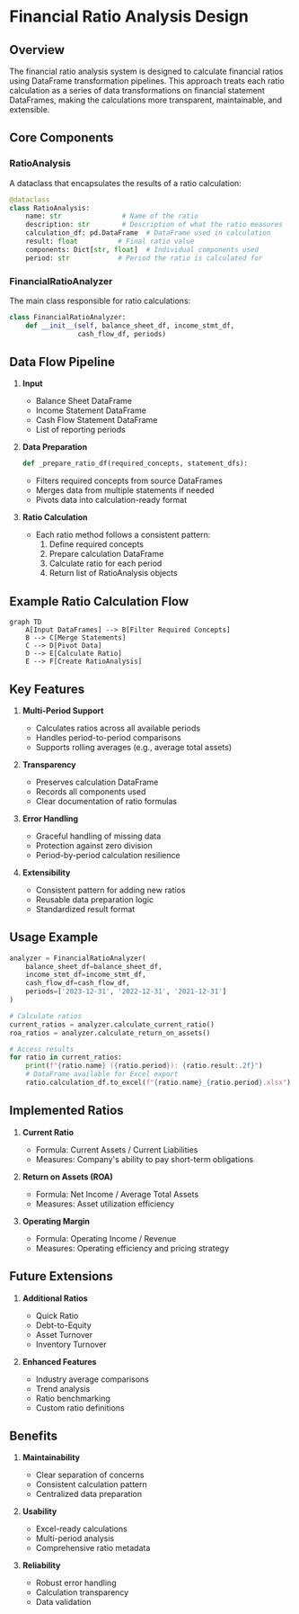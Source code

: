 # Financial Ratio Analysis Design

## Overview
The financial ratio analysis system is designed to calculate financial ratios using DataFrame transformation pipelines. This approach treats each ratio calculation as a series of data transformations on financial statement DataFrames, making the calculations more transparent, maintainable, and extensible.

## Core Components

### RatioAnalysis
A dataclass that encapsulates the results of a ratio calculation:
```python
@dataclass
class RatioAnalysis:
    name: str               # Name of the ratio
    description: str        # Description of what the ratio measures
    calculation_df: pd.DataFrame  # DataFrame used in calculation
    result: float          # Final ratio value
    components: Dict[str, float]  # Individual components used
    period: str            # Period the ratio is calculated for
```

### FinancialRatioAnalyzer
The main class responsible for ratio calculations:
```python
class FinancialRatioAnalyzer:
    def __init__(self, balance_sheet_df, income_stmt_df, 
                 cash_flow_df, periods)
```

## Data Flow Pipeline

1. **Input**
   - Balance Sheet DataFrame
   - Income Statement DataFrame
   - Cash Flow Statement DataFrame
   - List of reporting periods

2. **Data Preparation**
   ```python
   def _prepare_ratio_df(required_concepts, statement_dfs):
   ```
   - Filters required concepts from source DataFrames
   - Merges data from multiple statements if needed
   - Pivots data into calculation-ready format

3. **Ratio Calculation**
   - Each ratio method follows a consistent pattern:
     1. Define required concepts
     2. Prepare calculation DataFrame
     3. Calculate ratio for each period
     4. Return list of RatioAnalysis objects

## Example Ratio Calculation Flow

```mermaid
graph TD
    A[Input DataFrames] --> B[Filter Required Concepts]
    B --> C[Merge Statements]
    C --> D[Pivot Data]
    D --> E[Calculate Ratio]
    E --> F[Create RatioAnalysis]
```

## Key Features

1. **Multi-Period Support**
   - Calculates ratios across all available periods
   - Handles period-to-period comparisons
   - Supports rolling averages (e.g., average total assets)

2. **Transparency**
   - Preserves calculation DataFrame
   - Records all components used
   - Clear documentation of ratio formulas

3. **Error Handling**
   - Graceful handling of missing data
   - Protection against zero division
   - Period-by-period calculation resilience

4. **Extensibility**
   - Consistent pattern for adding new ratios
   - Reusable data preparation logic
   - Standardized result format

## Usage Example

```python
analyzer = FinancialRatioAnalyzer(
    balance_sheet_df=balance_sheet_df,
    income_stmt_df=income_stmt_df,
    cash_flow_df=cash_flow_df,
    periods=['2023-12-31', '2022-12-31', '2021-12-31']
)

# Calculate ratios
current_ratios = analyzer.calculate_current_ratio()
roa_ratios = analyzer.calculate_return_on_assets()

# Access results
for ratio in current_ratios:
    print(f"{ratio.name} ({ratio.period}): {ratio.result:.2f}")
    # DataFrame available for Excel export
    ratio.calculation_df.to_excel(f"{ratio.name}_{ratio.period}.xlsx")
```

## Implemented Ratios

1. **Current Ratio**
   - Formula: Current Assets / Current Liabilities
   - Measures: Company's ability to pay short-term obligations

2. **Return on Assets (ROA)**
   - Formula: Net Income / Average Total Assets
   - Measures: Asset utilization efficiency

3. **Operating Margin**
   - Formula: Operating Income / Revenue
   - Measures: Operating efficiency and pricing strategy

## Future Extensions

1. **Additional Ratios**
   - Quick Ratio
   - Debt-to-Equity
   - Asset Turnover
   - Inventory Turnover

2. **Enhanced Features**
   - Industry average comparisons
   - Trend analysis
   - Ratio benchmarking
   - Custom ratio definitions

## Benefits

1. **Maintainability**
   - Clear separation of concerns
   - Consistent calculation pattern
   - Centralized data preparation

2. **Usability**
   - Excel-ready calculations
   - Multi-period analysis
   - Comprehensive ratio metadata

3. **Reliability**
   - Robust error handling
   - Calculation transparency
   - Data validation
